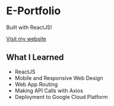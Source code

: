 # E-Portfolio

Built with ReactJS!

[Visit my website](https://richietarkowski.com)

## What I Learned

* ReactJS
* Mobile and Responsive Web Design
* Web App Routing
* Making API Calls with Axios
* Deployment to Google Cloud Platform
